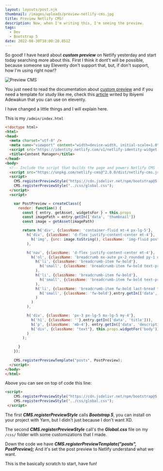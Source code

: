 ```yaml
---
layout: layouts/post.njk
thumbnail: /images/uploads/preview-netlify-cms.jpg
title: Preview Netlify CMS!
description: Now, when I'm writing this, I'm seeing the preview.
tags:
  - Dev
  - Bootstrap 5
date: 2022-08-30T18:00:20.851Z
---
```

So good! I have heard about ***custom preview*** on Netlify yesterday and start today searching more about this. First I think it dont't will be possible, because someone say Eleventy don't support that, but, if don't support, how I'm using right now!?

![Preview CMS](/images/uploads/preview.png "Preview CMS")

You just need to read the documentation about [custom preview](https://www.netlifycms.org/docs/customization/) and if you need a template for study like me, check this [article](https://ibywaks.medium.com/how-to-customize-content-preview-on-netlify-cms-with-gridsome-26e23561021) writed by Ibiyemi Adewakun that you can use on eleventy.

I have changed a little things and I will explain here.

This is my `/admin/index.html`

```html
<!doctype html>
<html>
<head>
  <meta charset="utf-8" />
  <meta name="viewport" content="width=device-width, initial-scale=1.0" />
  <script src="https://identity.netlify.com/v1/netlify-identity-widget.js"></script>
  <title>Content Manager</title>
</head>
<body>
  <!-- Include the script that builds the page and powers Netlify CMS -->
  <script src="https://unpkg.com/netlify-cms@^2.0.0/dist/netlify-cms.js"></script>
  <script>
    CMS.registerPreviewStyle("https://cdn.jsdelivr.net/npm/bootstrap@5.2.0/dist/css/bootstrap.min.css");
    CMS.registerPreviewStyle("../css/global.css");
  </script>
  <script>

    var PostPreview = createClass({
      render: function() {
        const { entry, getAsset, widgetsFor } = this.props
        const imagePath = entry.getIn(['data', 'thumbnail'])
        const image = getAsset(imagePath)

        return h('div', {className: 'container-fluid mt-4 px-lg-5'},
          h('div', {className: 'd-flex justify-content-center mt-4'},
            h('img', {src: image.toString(), className: 'img-fluid post-image rounded-4 mb-5'})
          ),

          h('nav', {className: 'd-flex justify-content-center mt-4'},
            h('ol', {className: 'breadcrumb mx-auto px-2 rounded py-1 d-flex flex-row'},
              h('li', {className: 'breadcrumb-item fw-bold'},
                h('small', {className: 'breadcrumb-item fw-bold text-primary'},'Home')
              ),
              h('li', {className: 'breadcrumb-item fw-bold'},
                h('small', {className: 'breadcrumb-item fw-bold text-primary'},'Posts')
              ),
              h('li', {className: 'breadcrumb-item fw-bold last-bread text-secondary'},
                h('small', {className: 'fw-bold'},entry.getIn(['data', 'title']))
              )
            )
          ),

          h('div', {className: 'px-3 px-lg-5 mx-lg-5 my-4'},
            h('h1', {className: ''},entry.getIn(['data', 'title'])),
            h('p', {className: 'mb-4'}, entry.getIn(['data', 'description'])),
            h('div', {className: "text"}, this.props.widgetFor('body'))
          )
        );

      }
    });
  
    CMS.registerPreviewTemplate("posts", PostPreview);
  </script>
</body>
</html>
```

Above you can see on top of code this line:

```html
<script>
    CMS.registerPreviewStyle("https://cdn.jsdelivr.net/npm/bootstrap@5.2.0/dist/css/bootstrap.min.css");
    CMS.registerPreviewStyle("../css/global.css");
 </script>
```

The first ***CMS.registerPreviewStyle*** calls ***Bootstrap 5***, you can install on your project with Yarn, but I didn't just because I don't want XD.

The second ***CMS.registerPreviewStyle*** call's the ***Global.css*** file on my `/css/` folder with some customizations that I made.

Down the code we have ***CMS.registerPreviewTemplate("posts", PostPreview);*** And it's set the post preview to Netlify understand what we want.

This is the basically scratch to start, have fun!